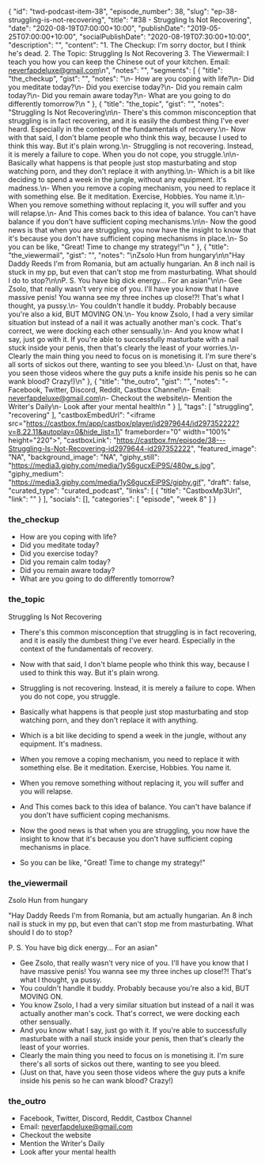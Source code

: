 {
	"id": "twd-podcast-item-38",
	"episode_number": 38,
	"slug": "ep-38-struggling-is-not-recovering",
	"title": "#38 - Struggling Is Not Recovering",
	"date": "2020-08-19T07:00:00+10:00",
	"publishDate": "2019-05-25T07:00:00+10:00",
	"socialPublishDate": "2020-08-19T07:30:00+10:00",
	"description": "",
	"content": "1. The Checkup: I'm sorry doctor, but I think he's dead. 2. The Topic: Struggling Is Not Recovering 3. The Viewermail: I teach you how you can keep the Chinese out of your kitchen. Email: neverfapdeluxe@gmail.com\n",
	"notes": "",
	"segments": [
		{
			"title": "the_checkup",
			"gist": "",
			"notes": "\n- How are you coping with life?\n- Did you meditate today?\n- Did you exercise today?\n- Did you remain calm today?\n- Did you remain aware today?\n- What are you going to do differently tomorrow?\n      "
		},
		{
			"title": "the_topic",
			"gist": "",
			"notes": "Struggling Is Not Recovering\n\n- There's this common misconception that struggling is in fact recovering, and it is easily the dumbest thing I've ever heard. Especially in the context of the fundamentals of recovery.\n- Now with that said, I don't blame people who think this way, because I used to think this way. But it's plain wrong.\n- Struggling is not recovering. Instead, it is merely a failure to cope. When you do not cope, you struggle.\n\n- Basically what happens is that people just stop masturbating and stop watching porn, and they don't replace it with anything.\n- Which is a bit like deciding to spend a week in the jungle, without any equipment. It's madness.\n- When you remove a coping mechanism, you need to replace it with something else. Be it meditation. Exercise, Hobbies. You name it.\n- When you remove something without replacing it, you will suffer and you will relapse.\n- And This comes back to this idea of balance. You can't have balance if you don't have sufficient coping mechanisms.\n\n- Now the good news is that when you are struggling, you now have the insight to know that it's because you don't have sufficient coping mechanisms in place.\n- So you can be like, \"Great! Time to change my strategy!\"\n      "
		},
		{
			"title": "the_viewermail",
			"gist": "",
			"notes": "\nZsolo Hun from hungary\n\n\"Hay Daddy Reeds I'm from Romania, but am actually hungarian. An 8 inch nail is stuck in my pp, but even that can't stop me from masturbating. What should I do to stop?\n\nP. S. You have big dick energy... For an asian\"\n\n- Gee Zsolo, that really wasn't very nice of you. I'll have you know that I have massive penis! You wanna see my three inches up close!?! That's what I thought, ya pussy.\n- You couldn't handle it buddy. Probably because you're also a kid, BUT MOVING ON.\n- You know Zsolo, I had a very similar situation but instead of a nail it was actually another man's cock. That's correct, we were docking each other sensually.\n- And you know what I say, just go with it. If you're able to successfully masturbate with a nail stuck inside your penis, then that's clearly the least of your worries.\n- Clearly the main thing you need to focus on is monetising it. I'm sure there's all sorts of sickos out there, wanting to see you bleed.\n- (Just on that, have you seen those videos where the guy puts a knife inside his penis so he can wank blood? Crazy!)\n"
		},
		{
			"title": "the_outro",
			"gist": "",
			"notes": "- Facebook, Twitter, Discord, Reddit, Castbox Channel\n- Email: neverfapdeluxe@gmail.com\n- Checkout the website\n- Mention the Writer's Daily\n- Look after your mental health\n      "
		}
	],
	"tags": [
		"struggling",
		"recovering"
	],
	"castboxEmbedUrl": "<iframe src=\"https://castbox.fm/app/castbox/player/id2979644/id297352222?v=8.22.11&autoplay=0&hide_list=1\" frameborder=\"0\" width=\"100%\" height=\"220\"></iframe>",
	"castboxLink": "https://castbox.fm/episode/38---Struggling-Is-Not-Recovering-id2979644-id297352222",
	"featured_image": "NA",
	"background_image": "NA",
	"giphy_still": "https://media3.giphy.com/media/1yS6gucxEiP9S/480w_s.jpg",
	"giphy_medium": "https://media3.giphy.com/media/1yS6gucxEiP9S/giphy.gif",
	"draft": false,
	"curated_type": "curated_podcast",
	"links": [
		{
			"title": "CastboxMp3Url",
			"link": ""
		}
	],
	"socials": [],
	"categories": [
		"episode",
		"week 8"
	]
}

### the_checkup


- How are you coping with life?
- Did you meditate today?
- Did you exercise today?
- Did you remain calm today?
- Did you remain aware today?
- What are you going to do differently tomorrow?
      
### the_topic

Struggling Is Not Recovering

- There's this common misconception that struggling is in fact recovering, and it is easily the dumbest thing I've ever heard. Especially in the context of the fundamentals of recovery.
- Now with that said, I don't blame people who think this way, because I used to think this way. But it's plain wrong.
- Struggling is not recovering. Instead, it is merely a failure to cope. When you do not cope, you struggle.

- Basically what happens is that people just stop masturbating and stop watching porn, and they don't replace it with anything.
- Which is a bit like deciding to spend a week in the jungle, without any equipment. It's madness.
- When you remove a coping mechanism, you need to replace it with something else. Be it meditation. Exercise, Hobbies. You name it.
- When you remove something without replacing it, you will suffer and you will relapse.
- And This comes back to this idea of balance. You can't have balance if you don't have sufficient coping mechanisms.

- Now the good news is that when you are struggling, you now have the insight to know that it's because you don't have sufficient coping mechanisms in place.
- So you can be like, "Great! Time to change my strategy!"
      
### the_viewermail


Zsolo Hun from hungary

"Hay Daddy Reeds I'm from Romania, but am actually hungarian. An 8 inch nail is stuck in my pp, but even that can't stop me from masturbating. What should I do to stop?

P. S. You have big dick energy... For an asian"

- Gee Zsolo, that really wasn't very nice of you. I'll have you know that I have massive penis! You wanna see my three inches up close!?! That's what I thought, ya pussy.
- You couldn't handle it buddy. Probably because you're also a kid, BUT MOVING ON.
- You know Zsolo, I had a very similar situation but instead of a nail it was actually another man's cock. That's correct, we were docking each other sensually.
- And you know what I say, just go with it. If you're able to successfully masturbate with a nail stuck inside your penis, then that's clearly the least of your worries.
- Clearly the main thing you need to focus on is monetising it. I'm sure there's all sorts of sickos out there, wanting to see you bleed.
- (Just on that, have you seen those videos where the guy puts a knife inside his penis so he can wank blood? Crazy!)

### the_outro

- Facebook, Twitter, Discord, Reddit, Castbox Channel
- Email: neverfapdeluxe@gmail.com
- Checkout the website
- Mention the Writer's Daily
- Look after your mental health
      
